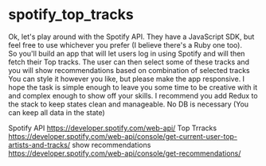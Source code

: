 # spotify_top_tracks
Ok, let's play around with the Spotify API.
They have a JavaScript SDK, but feel free to use whichever you prefer (I believe there's a Ruby one too).  
So you'll build an app that will let users log in using Spotify and will then fetch their Top tracks. 
The user can then select some of these tracks and you will show recommendations based on combination of selected tracks  You can style it however you like, but please make the app responsive. 
I hope the task is simple enough to leave you some time to be creative with it and complex enough to show off your skills.
I recommend you add Redux to the stack to keep states clean and manageable. 
No DB is necessary (You can keep all data in the state)


Spotify API
https://developer.spotify.com/web-api/
Top Trracks
https://developer.spotify.com/web-api/console/get-current-user-top-artists-and-tracks/
show recommendations
https://developer.spotify.com/web-api/console/get-recommendations/
